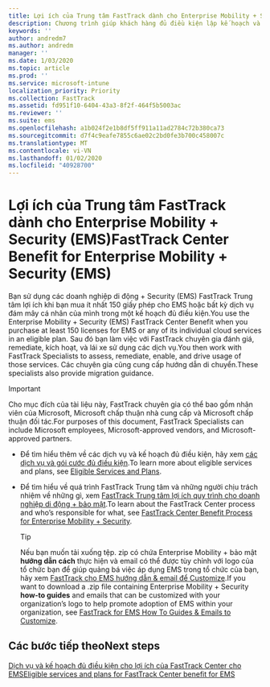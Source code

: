 ```yaml
---
title: Lợi ích của Trung tâm FastTrack dành cho Enterprise Mobility + Security (EMS)
description: Chương trình giúp khách hàng đủ điều kiện lập kế hoạch và triển khai InTune và Azure Active Directory Premium
keywords: ''
author: andredm7
ms.author: andredm
manager: ''
ms.date: 1/03/2020
ms.topic: article
ms.prod: ''
ms.service: microsoft-intune
localization_priority: Priority
ms.collection: FastTrack
ms.assetid: fd951f10-6404-43a3-8f2f-464f5b5003ac
ms.reviewer: ''
ms.suite: ems
ms.openlocfilehash: a1b024f2e1b8df5ff911a11ad2784c72b380ca73
ms.sourcegitcommit: d7f4c9eafe7855c6ae02c2bd0fe3b700c458007c
ms.translationtype: MT
ms.contentlocale: vi-VN
ms.lasthandoff: 01/02/2020
ms.locfileid: "40928700"
---
```

# <a name="fasttrack-center-benefit-for-enterprise-mobility--security-ems"></a><span data-ttu-id="02cff-103">Lợi ích của Trung tâm FastTrack dành cho Enterprise Mobility + Security (EMS)</span><span class="sxs-lookup"><span data-stu-id="02cff-103">FastTrack Center Benefit for Enterprise Mobility + Security (EMS)</span></span>

<span data-ttu-id="02cff-104">Bạn sử dụng các doanh nghiệp di động + Security (EMS) FastTrack Trung tâm lợi ích khi bạn mua ít nhất 150 giấy phép cho EMS hoặc bất kỳ dịch vụ đám mây cá nhân của mình trong một kế hoạch đủ điều kiện.</span><span class="sxs-lookup"><span data-stu-id="02cff-104">You use the Enterprise Mobility + Security (EMS) FastTrack Center Benefit when you purchase at least 150 licenses for EMS or any of its individual cloud services in an eligible plan.</span></span> <span data-ttu-id="02cff-105">Sau đó bạn làm việc với FastTrack chuyên gia đánh giá, remediate, kích hoạt, và lái xe sử dụng các dịch vụ.</span><span class="sxs-lookup"><span data-stu-id="02cff-105">You then work with FastTrack Specialists to assess, remediate, enable, and drive usage of those services.</span></span> <span data-ttu-id="02cff-106">Các chuyên gia cũng cung cấp hướng dẫn di chuyển.</span><span class="sxs-lookup"><span data-stu-id="02cff-106">These specialists also provide migration guidance.</span></span> 

> [!IMPORTANT]
> <span data-ttu-id="02cff-107">Cho mục đích của tài liệu này, FastTrack chuyên gia có thể bao gồm nhân viên của Microsoft, Microsoft chấp thuận nhà cung cấp và Microsoft chấp thuận đối tác.</span><span class="sxs-lookup"><span data-stu-id="02cff-107">For purposes of this document, FastTrack Specialists can include Microsoft employees, Microsoft-approved vendors, and Microsoft-approved partners.</span></span>

- <span data-ttu-id="02cff-108">Để tìm hiểu thêm về các dịch vụ và kế hoạch đủ điều kiện, hãy xem [các dịch vụ và gói cước đủ điều kiện](M365-eligible-services-and-plans.md).</span><span class="sxs-lookup"><span data-stu-id="02cff-108">To learn more about eligible services and plans, see [Eligible Services and Plans](M365-eligible-services-and-plans.md).</span></span>

- <span data-ttu-id="02cff-109">Để tìm hiểu về quá trình FastTrack Trung tâm và những người chịu trách nhiệm về những gì, xem [FastTrack Trung tâm lợi ích quy trình cho doanh nghiệp di động + bảo mật](EMS-fasttrack-process.md).</span><span class="sxs-lookup"><span data-stu-id="02cff-109">To learn about the FastTrack Center process and who’s responsible for what, see [FastTrack Center Benefit Process for Enterprise Mobility + Security](EMS-fasttrack-process.md).</span></span>

    > [!TIP]
    > <span data-ttu-id="02cff-110">Nếu bạn muốn tải xuống tệp. zip có chứa Enterprise Mobility + bảo mật **hướng dẫn cách** thực hiện và email có thể được tùy chỉnh với logo của tổ chức bạn để giúp quảng bá việc áp dụng EMS trong tổ chức của bạn, hãy xem [FastTrack cho EMS hướng dẫn & email để Customize](https://gallery.technet.microsoft.com/FastTrack-for-EMS-How-To-f170da4c).</span><span class="sxs-lookup"><span data-stu-id="02cff-110">If you want to download a .zip file containing Enterprise Mobility + Security **how-to guides** and emails that can be customized with your organization’s logo to help promote adoption of EMS within your organization, see [FastTrack for EMS How To Guides & Emails to Customize](https://gallery.technet.microsoft.com/FastTrack-for-EMS-How-To-f170da4c).</span></span>

## <a name="next-steps"></a><span data-ttu-id="02cff-111">Các bước tiếp theo</span><span class="sxs-lookup"><span data-stu-id="02cff-111">Next steps</span></span>

[<span data-ttu-id="02cff-112">Dịch vụ và kế hoạch đủ điều kiện cho lợi ích của FastTrack Center cho EMS</span><span class="sxs-lookup"><span data-stu-id="02cff-112">Eligible services and plans for FastTrack Center benefit for EMS</span></span>](M365-eligible-services-and-plans.md)


